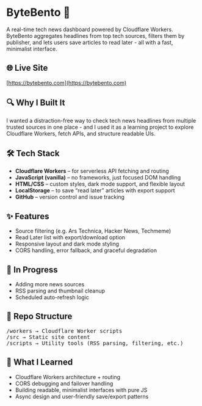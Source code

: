 # ByteBento 🍱

A real-time tech news dashboard powered by Cloudflare Workers. ByteBento aggregates headlines from top tech sources, filters them by publisher, and lets users save articles to read later - all with a fast, minimalist interface.

## 🌐 Live Site
[https://bytebento.com](https://bytebento.com)

## 🔍 Why I Built It
I wanted a distraction-free way to check tech news headlines from multiple trusted sources in one place - and I used it as a learning project to explore Cloudflare Workers, fetch APIs, and structure readable UIs.

## 🛠 Tech Stack
- **Cloudflare Workers** – for serverless API fetching and routing
- **JavaScript (vanilla)** – no frameworks, just focused DOM handling
- **HTML/CSS** – custom styles, dark mode support, and flexible layout
- **LocalStorage** – to save “read later” articles with export support
- **GitHub** – version control and issue tracking

## ✨ Features
- Source filtering (e.g. Ars Technica, Hacker News, Techmeme)
- Read Later list with export/download option
- Responsive layout and dark mode styling
- CORS handling, error fallback, and graceful degradation

## 🚧 In Progress
- Adding more news sources
- RSS parsing and thumbnail cleanup
- Scheduled auto-refresh logic

## 📁 Repo Structure
<pre>/workers → Cloudflare Worker scripts
/src → Static site content
/scripts → Utility tools (RSS parsing, filtering, etc.)</pre>

## 🧠 What I Learned
- Cloudflare Workers architecture + routing
- CORS debugging and failover handling
- Building readable, minimalist interfaces with pure JS
- Async design and user-friendly save/export patterns
